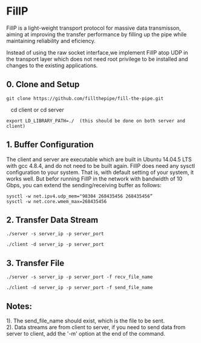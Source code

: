 # FillP

FillP is a light-weight transport protocol for massive data transmisson, aiming at improving the transfer performance by filling up the pipe while maintaining reliability and eficiency.

Instead of using the raw socket interface,we implement FillP atop UDP in the transport layer which does not need root privilege to be installed and changes to the existing applications.

## 0. Clone and Setup

    git clone https://github.com/fillthepipe/fill-the-pipe.git

    cd client   or    cd server

    export LD_LIBRARY_PATH=./  (this should be done on both server and client)

## 1. Buffer Configuration

The client and server are executable which are built in Ubuntu 14.04.5 LTS with gcc 4.8.4, and do not need to be built again. FillP does need any sysctl configuration to your system. That is, with default setting of your system, it works well. But befor running FillP in the network with bandwidth of 10 Gbps, you can extend the sending/receiving buffer as follows: 

    sysctl -w net.ipv4.udp_mem="98304 268435456 268435456“
    sysctl -w net.core.wmem_max=268435456

## 2. Transfer Data Stream

    ./server -s server_ip -p server_port

    ./client -d server_ip -p server_port

## 3. Transfer File

    ./server -s server_ip -p server_port -f recv_file_name

    ./client -d server_ip -p server_port -f send_file_name

## Notes:

1). The send_file_name should exist, which is the file to be sent.  
2). Data streams are from client to server, if you need to send data from server to client, add the '-m' option at the end of the command.
    
